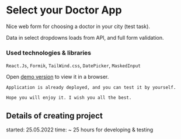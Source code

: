 # Select your Doctor App

Nice web form for choosing a doctor in your city (test task).

Data in select dropdowns loads from API, and full form validation.

### Used technologies & libraries

`React.Js`, `Formik`, `TailWind.css`, `DatePicker`, `MaskedInput`

Open [demo version](https://select-doctor.vercel.app/) to view it in a browser.

~~~
Application is already deployed, and you can test it by yourself.

Hope you will enjoy it. I wish you all the best.
~~~

## Details of creating project
started: 25.05.2022
time: ~ 25 hours for developing & testing
